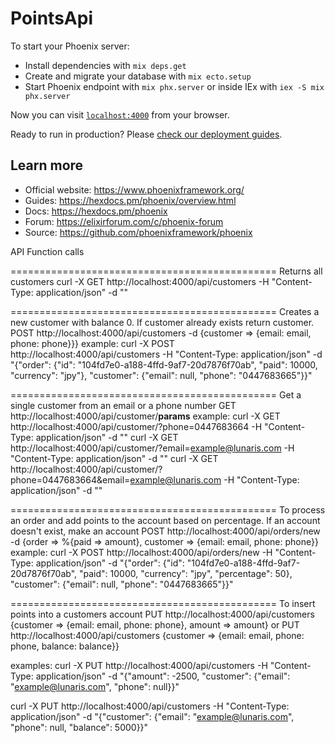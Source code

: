 # PointsApi

To start your Phoenix server:

  * Install dependencies with `mix deps.get`
  * Create and migrate your database with `mix ecto.setup`
  * Start Phoenix endpoint with `mix phx.server` or inside IEx with `iex -S mix phx.server`

Now you can visit [`localhost:4000`](http://localhost:4000) from your browser.

Ready to run in production? Please [check our deployment guides](https://hexdocs.pm/phoenix/deployment.html).

## Learn more

  * Official website: https://www.phoenixframework.org/
  * Guides: https://hexdocs.pm/phoenix/overview.html
  * Docs: https://hexdocs.pm/phoenix
  * Forum: https://elixirforum.com/c/phoenix-forum
  * Source: https://github.com/phoenixframework/phoenix

API Function calls

==============================================
Returns all customers
curl -X GET http://localhost:4000/api/customers -H "Content-Type: application/json" -d ""

==============================================
Creates a new customer with balance 0. If customer already exists return customer.
POST http://localhost:4000/api/customers -d {customer => {email: email, phone: phone}}}
example:
curl -X POST http://localhost:4000/api/customers -H "Content-Type: application/json" -d "{\"order\": {\"id\": \"104fd7e0-a188-4ffd-9af7-20d7876f70ab\", \"paid\": 10000, \"currency\": \"jpy\"}, \"customer\": {\"email\": null, \"phone\": \"0447683665\"}}"

==============================================
Get a single customer from an email or a phone number
GET http://localhost:4000/api/customer/__params__
example:
curl -X GET http://localhost:4000/api/customer/\?phone=0447683664 -H "Content-Type: application/json" -d ""
curl -X GET http://localhost:4000/api/customer/\?email=example@lunaris.com -H "Content-Type: application/json" -d ""
curl -X GET http://localhost:4000/api/customer/\?phone=0447683664&email=example@lunaris.com -H "Content-Type: application/json" -d ""

==============================================
To process an order and add points to the account based on percentage. If an account doesn't exist, make an account
POST http://localhost:4000/api/orders/new -d {order => %{paid => amount}, customer => {email: email, phone: phone}}
example:
curl -X POST http://localhost:4000/api/orders/new -H "Content-Type: application/json" -d "{\"order\": {\"id\": \"104fd7e0-a188-4ffd-9af7-20d7876f70ab\", \"paid\": 10000, \"currency\": \"jpy\", \"percentage\": 50}, \"customer\": {\"email\": null, \"phone\": \"0447683665\"}}"

==============================================
To insert points into a customers account
PUT http://localhost:4000/api/customers {customer => {email: email, phone: phone}, amount => amount}
or
PUT http://localhost:4000/api/customers {customer => {email: email, phone: phone, balance: balance}}

examples:
curl -X PUT http://localhost:4000/api/customers -H "Content-Type: application/json" -d "{\"amount\": -2500, \"customer\": {\"email\": \"example@lunaris.com\", \"phone\": null}}"

curl -X PUT http://localhost:4000/api/customers -H "Content-Type: application/json" -d "{\"customer\": {\"email\": \"example@lunaris.com\", \"phone\": null, \"balance\": 5000}}"